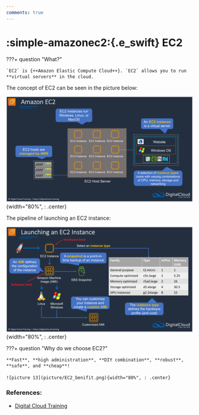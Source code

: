 ```yaml
---
comments: true
---
```


# **:simple-amazonec2:{.e_swift} EC2**

???+ question "What?"

    `EC2` is {++Amazon Elastic Compute Cloud++}. `EC2` allows you to run **virtual servers** in the cloud.
    
The concept of EC2 can be seen in the picture below:
    
![picture 11](picture/EC2_concept.png){width="80%", : .center}

The pipeline of launching an EC2 instance:

![picture 12](picture/EC2_lauching.png){width="80%", : .center}

???+ question "Why do we choose EC2?"

    **Fast**, **high administration**, **DIY combination**, **robust**, **safe**, and **cheap**!

    ![picture 13](picture/EC2_benifit.png){width="80%", : .center}  


### **References:**

- [Digital Cloud Training](https://digitalcloud.training/)
